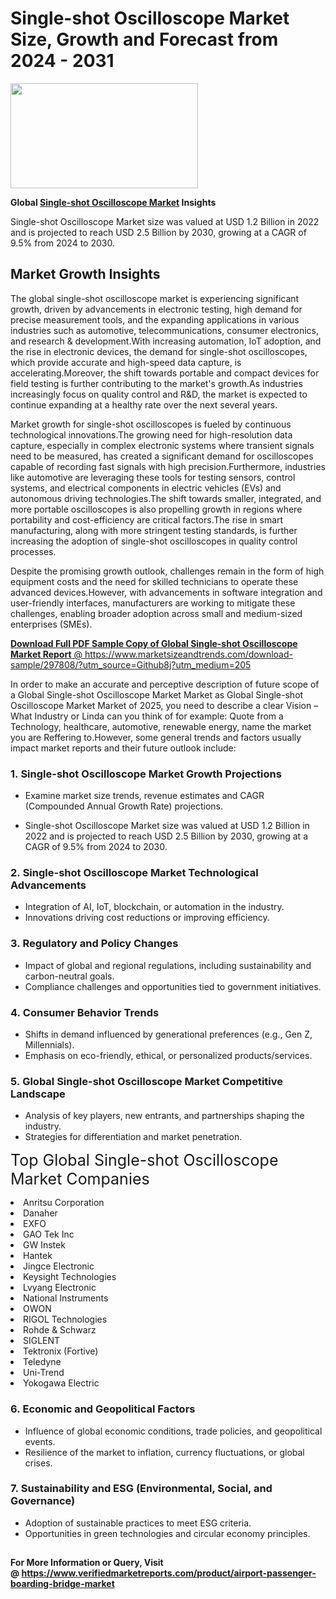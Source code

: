 <H1>Single-shot Oscilloscope Market Size, Growth and Forecast from 2024 - 2031</H1><img class="aligncenter size-medium wp-image-584254" src="https://thirdeyenews.in/wp-content/uploads/2024/09/Global-Market-Research-300x168.jpeg" alt="" width="300" height="168" /><p><strong>Global&nbsp;<a href="https://www.marketsizeandtrends.com/download-sample/297808/?utm_source=Github8j?utm_medium=205">Single-shot Oscilloscope Market</a> Insights</strong></p><p>Single-shot Oscilloscope Market size was valued at USD 1.2 Billion in 2022 and is projected to reach USD 2.5 Billion by 2030, growing at a CAGR of 9.5% from 2024 to 2030.</p><p><h2>Market Growth Insights</h2> <p>The global single-shot oscilloscope market is experiencing significant growth, driven by advancements in electronic testing, high demand for precise measurement tools, and the expanding applications in various industries such as automotive, telecommunications, consumer electronics, and research & development.With increasing automation, IoT adoption, and the rise in electronic devices, the demand for single-shot oscilloscopes, which provide accurate and high-speed data capture, is accelerating.Moreover, the shift towards portable and compact devices for field testing is further contributing to the market's growth.As industries increasingly focus on quality control and R&D, the market is expected to continue expanding at a healthy rate over the next several years.</p> <p><a href="sample-link.com" target="_blank"></a></p> <p>Market growth for single-shot oscilloscopes is fueled by continuous technological innovations.The growing need for high-resolution data capture, especially in complex electronic systems where transient signals need to be measured, has created a significant demand for oscilloscopes capable of recording fast signals with high precision.Furthermore, industries like automotive are leveraging these tools for testing sensors, control systems, and electrical components in electric vehicles (EVs) and autonomous driving technologies.The shift towards smaller, integrated, and more portable oscilloscopes is also propelling growth in regions where portability and cost-efficiency are critical factors.The rise in smart manufacturing, along with more stringent testing standards, is further increasing the adoption of single-shot oscilloscopes in quality control processes.</p> <p>Despite the promising growth outlook, challenges remain in the form of high equipment costs and the need for skilled technicians to operate these advanced devices.However, with advancements in software integration and user-friendly interfaces, manufacturers are working to mitigate these challenges, enabling broader adoption across small and medium-sized enterprises (SMEs).</p> <p><a href="more-link.com" target="_blank"></p><p><span class=""><strong>Download Full PDF Sample Copy of Global Single-shot Oscilloscope Market Report</strong> @ <a href="https://www.marketsizeandtrends.com/download-sample/297808/?utm_source=Github8j?utm_medium=205" target="_blank">https://www.marketsizeandtrends.com/download-sample/297808/?utm_source=Github8j?utm_medium=205</a></span></p><p>In order to make an accurate and perceptive description of future scope of a Global&nbsp;Single-shot Oscilloscope Market Market as Global&nbsp;Single-shot Oscilloscope Market Market of 2025, you need to describe a clear Vision &ndash; What Industry or Linda can you think of for example: Quote from a Technology, healthcare, automotive, renewable energy, name the market you are Reffering to.However, some general trends and factors usually impact market reports and their future outlook include:</p><h3>1.&nbsp;<strong>Single-shot Oscilloscope Market Growth Projections</strong></h3><ul><li>Examine market size trends, revenue estimates and CAGR (Compounded Annual Growth Rate) projections.</li><li><p>Single-shot Oscilloscope Market size was valued at USD 1.2 Billion in 2022 and is projected to reach USD 2.5 Billion by 2030, growing at a CAGR of 9.5% from 2024 to 2030.</p></li></ul><h3>2.&nbsp;<strong>Single-shot Oscilloscope Market Technological Advancements</strong></h3><ul><li>Integration of AI, IoT, blockchain, or automation in the industry.</li><li>Innovations driving cost reductions or improving efficiency.</li></ul><h3>3.&nbsp;<strong>Regulatory and Policy Changes</strong></h3><ul><li>Impact of global and regional regulations, including sustainability and carbon-neutral goals.</li><li>Compliance challenges and opportunities tied to government initiatives.</li></ul><h3>4.&nbsp;<strong>Consumer Behavior Trends</strong></h3><ul><li>Shifts in demand influenced by generational preferences (e.g., Gen Z, Millennials).</li><li>Emphasis on eco-friendly, ethical, or personalized products/services.</li></ul><h3>5.&nbsp;<strong>Global Single-shot Oscilloscope Market Competitive Landscape</strong></h3><ul><li>Analysis of key players, new entrants, and partnerships shaping the industry.</li><li>Strategies for differentiation and market penetration.</li></ul><p data-pm-slice="1 1 []"><span style="color: inherit; font-family: inherit; font-size: 25px;">Top Global Single-shot Oscilloscope Market Companies</span></p><div class="" data-test-id=""><p><li>Anritsu Corporation</li><li> Danaher</li><li> EXFO</li><li> GAO Tek Inc</li><li> GW Instek</li><li> Hantek</li><li> Jingce Electronic</li><li> Keysight Technologies</li><li> Lvyang Electronic</li><li> National Instruments</li><li> OWON</li><li> RIGOL Technologies</li><li> Rohde & Schwarz</li><li> SIGLENT</li><li> Tektronix (Fortive)</li><li> Teledyne</li><li> Uni-Trend</li><li> Yokogawa Electric</li></p></div><h3>6.&nbsp;<strong>Economic and Geopolitical Factors</strong></h3><ul><li>Influence of global economic conditions, trade policies, and geopolitical events.</li><li>Resilience of the market to inflation, currency fluctuations, or global crises.</li></ul><h3>7.&nbsp;<strong>Sustainability and ESG (Environmental, Social, and Governance)</strong></h3><ul><li>Adoption of sustainable practices to meet ESG criteria.</li><li>Opportunities in green technologies and circular economy principles.</li></ul><h2><strong style="font-size: 14px;">For More Information or Query, Visit @&nbsp;</strong><a style="background-color: #ffffff; font-size: 14px;" href="https://www.marketsizeandtrends.com/report/single-shot-oscilloscope-market/" target="_blank">https://www.verifiedmarketreports.com/product/airport-passenger-boarding-bridge-market</a></h2>